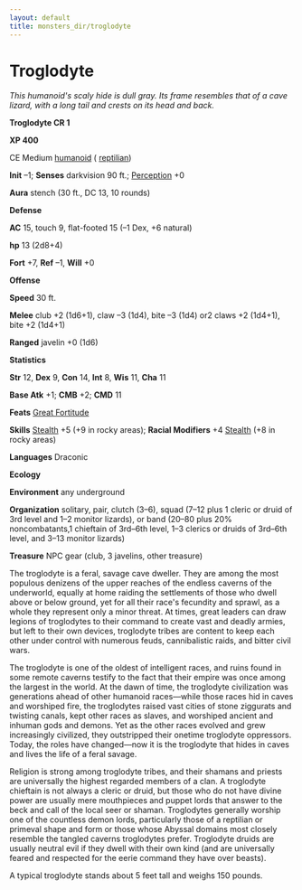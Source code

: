 ```yaml
---
layout: default
title: monsters_dir/troglodyte
---
```

# Troglodyte

_This humanoid's scaly hide is dull gray. Its frame resembles that of a cave lizard, with a long tail and crests on its head and back._

**Troglodyte CR 1**

**XP 400**

CE Medium [humanoid](creatureTypes#_humanoid) ( [reptilian](creatureTypes#_reptilian-subtype))

**Init** –1; **Senses** darkvision 90 ft.; [Perception](../skills_dir/perception#_perception) +0

**Aura** stench (30 ft., DC 13, 10 rounds)

**Defense**

**AC** 15, touch 9, flat-footed 15 (–1 Dex, +6 natural)

**hp** 13 (2d8+4)

**Fort** +7, **Ref** –1, **Will** +0

**Offense**

**Speed** 30 ft.

**Melee** club +2 (1d6+1), claw –3 (1d4), bite –3 (1d4) or2 claws +2 (1d4+1), bite +2 (1d4+1)

**Ranged** javelin +0 (1d6)

**Statistics**

**Str** 12, **Dex** 9, **Con** 14, **Int** 8, **Wis** 11, **Cha** 11

**Base Atk** +1; **CMB** +2; **CMD** 11

**Feats** [Great Fortitude](../feats#_great-fortitude)

**Skills** [Stealth](../skills_dir/stealth#_stealth) +5 (+9 in rocky areas); **Racial Modifiers** +4 [Stealth](../skills_dir/stealth#_stealth) (+8 in rocky areas)

**Languages** Draconic

**Ecology**

**Environment** any underground

**Organization** solitary, pair, clutch (3–6), squad (7–12 plus 1 cleric or druid of 3rd level and 1–2 monitor lizards), or band (20–80 plus 20% noncombatants,1 chieftain of 3rd–6th level, 1–3 clerics or druids of 3rd–6th level, and 3–13 monitor lizards)

**Treasure** NPC gear (club, 3 javelins, other treasure)

The troglodyte is a feral, savage cave dweller. They are among the most populous denizens of the upper reaches of the endless caverns of the underworld, equally at home raiding the settlements of those who dwell above or below ground, yet for all their race's fecundity and sprawl, as a whole they represent only a minor threat. At times, great leaders can draw legions of troglodytes to their command to create vast and deadly armies, but left to their own devices, troglodyte tribes are content to keep each other under control with numerous feuds, cannibalistic raids, and bitter civil wars.

The troglodyte is one of the oldest of intelligent races, and ruins found in some remote caverns testify to the fact that their empire was once among the largest in the world. At the dawn of time, the troglodyte civilization was generations ahead of other humanoid races—while those races hid in caves and worshiped fire, the troglodytes raised vast cities of stone ziggurats and twisting canals, kept other races as slaves, and worshiped ancient and inhuman gods and demons. Yet as the other races evolved and grew increasingly civilized, they outstripped their onetime troglodyte oppressors. Today, the roles have changed—now it is the troglodyte that hides in caves and lives the life of a feral savage.

Religion is strong among troglodyte tribes, and their shamans and priests are universally the highest regarded members of a clan. A troglodyte chieftain is not always a cleric or druid, but those who do not have divine power are usually mere mouthpieces and puppet lords that answer to the beck and call of the local seer or shaman. Troglodytes generally worship one of the countless demon lords, particularly those of a reptilian or primeval shape and form or those whose Abyssal domains most closely resemble the tangled caverns troglodytes prefer. Troglodyte druids are usually neutral evil if they dwell with their own kind (and are universally feared and respected for the eerie command they have over beasts).

A typical troglodyte stands about 5 feet tall and weighs 150 pounds.

